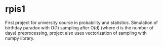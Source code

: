 # rpis1
First project for university course in probability and statistics.
Simulation of birthday paradox with O(1) sampling after O(d) (where d is the number of days) preprocessing,
project also uses vectorization of sampling with numpy library.
